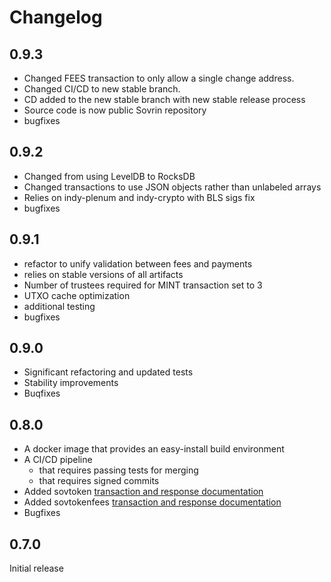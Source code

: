 # Changelog

## 0.9.3
* Changed FEES transaction to only allow a single change address.
* Changed CI/CD to new stable branch.
* CD added to the new stable branch with new stable release process
* Source code is now public Sovrin repository
* bugfixes

## 0.9.2
* Changed from using LevelDB to RocksDB
* Changed transactions to use JSON objects rather than unlabeled arrays
* Relies on indy-plenum and indy-crypto with BLS sigs fix
* bugfixes

## 0.9.1
* refactor to unify validation between fees and payments
* relies on stable versions of all artifacts
* Number of trustees required for MINT transaction set to 3
* UTXO cache optimization
* additional testing
* bugfixes

## 0.9.0

* Significant refactoring and updated tests
* Stability improvements
* Buqfixes

## 0.8.0

* A docker image that provides an easy-install build environment
* A CI/CD pipeline
    * that requires passing tests for merging
    * that requires signed commits
* Added sovtoken [transaction and response documentation](https://github.com/evernym/plugin/tree/master/sovtoken/doc/Interface)
* Added sovtokenfees [transaction and response documentation](https://github.com/evernym/plugin/tree/master/sovtokenfees/doc/Interface)
* Bugfixes


## 0.7.0
Initial release